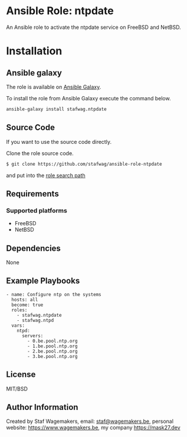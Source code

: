 # Ansible Role: ntpdate

An Ansible role to activate the ntpdate service on FreeBSD and NetBSD.

# Installation

## Ansible galaxy

The role is available on [Ansible Galaxy](https://galaxy.ansible.com/ui/standalone/roles/stafwag/ntpd/).

To install the role from Ansible Galaxy execute the command below. 

```bash
ansible-galaxy install stafwag.ntpdate
```
## Source Code

If you want to use the source code directly.

Clone the role source code.

```bash
$ git clone https://github.com/stafwag/ansible-role-ntpdate
```

and put into the [role search path](https://docs.ansible.com/ansible/2.4/playbooks_reuse_roles.html#role-search-path)

## Requirements

### Supported platforms

* FreeBSD
* NetBSD

## Dependencies

None

## Example Playbooks

```
- name: Configure ntp on the systems
  hosts: all
  become: true
  roles:
    - stafwag.ntpdate
    - stafwag.ntpd
  vars:
    ntpd:
      servers:
        - 0.be.pool.ntp.org
        - 1.be.pool.ntp.org
        - 2.be.pool.ntp.org
        - 3.be.pool.ntp.org
```

## License

MIT/BSD

## Author Information

Created by Staf Wagemakers, email: staf@wagemakers.be, personal website: https://www.wagemakers.be, my company https://mask27.dev
